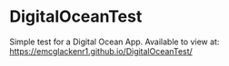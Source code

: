 <h1> DigitalOceanTest </h1>

Simple test for a Digital Ocean App.
Available to view at:
https://emcglackenr1.github.io/DigitalOceanTest/
